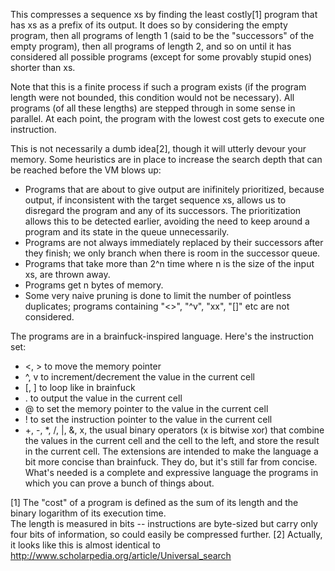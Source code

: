 This compresses a sequence xs by finding the least costly[1] program that has xs as a prefix of its output.  It does so by considering the empty program, then all programs of length 1 (said to be the "successors" of the empty program), then all programs of length 2, and so on until it has considered all possible programs (except for some provably stupid ones) shorter than xs.

Note that this is a finite process if such a program exists (if the program length were not bounded, this condition would not be necessary).  All programs (of all these lengths) are stepped through in some sense in parallel.  At each point, the program with the lowest cost gets to execute one instruction.

This is not necessarily a dumb idea[2], though it will utterly devour your memory.  Some heuristics are in place to increase the search depth that can be reached before the VM blows up:
  * Programs that are about to give output are inifinitely prioritized, because output, if inconsistent with the target sequence xs, allows us to disregard the program and any of its successors.  The prioritization allows this to be detected earlier, avoiding the need to keep around a program and its state in the queue unnecessarily.
  * Programs are not always immediately replaced by their successors after they finish; we only branch when there is room in the successor queue.
  * Programs that take more than 2^n time where n is the size of the input xs, are thrown away.
  * Programs get n bytes of memory.
  * Some very naive pruning is done to limit the number of pointless duplicates; programs containing "<>", "^v", "xx", "[]" etc are not considered.

The programs are in a brainfuck-inspired language.  Here's the instruction set:
  * <, > to move the memory pointer
  * ^, v to increment/decrement the value in the current cell
  * [, ] to loop like in brainfuck
  * . to output the value in the current cell
  * @ to set the memory pointer to the value in the current cell
  * ! to set the instruction pointer to the value in the current cell
  * +, -, *, /, |, &, x, the usual binary operators (x is bitwise xor) that combine the values in the current cell and the cell to the left, and store the result in the current cell.
The extensions are intended to make the language a bit more concise than brainfuck.  They do, but it's still far from concise.  What's needed is a complete and expressive language the programs in which you can prove a bunch of things about.

[1] The "cost" of a program is defined as the sum of its length and the binary logarithm of its execution time.  
The length is measured in bits -- instructions are byte-sized but carry only four bits of information, so could easily be compressed further.
[2] Actually, it looks like this is almost identical to http://www.scholarpedia.org/article/Universal_search

